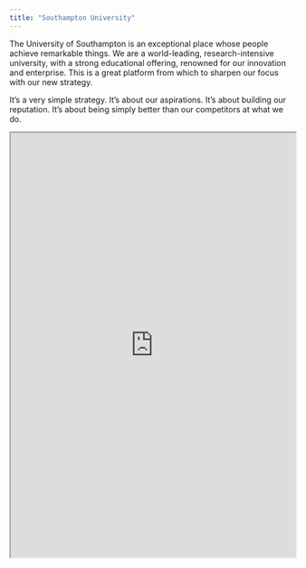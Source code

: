 ```yaml
---
title: "Southampton University"
---
```


The University of Southampton is an exceptional place whose people achieve remarkable things. We are a world-leading, research-intensive university, with a strong educational offering, renowned for our innovation and enterprise. This is a great platform from which to sharpen our focus with our new strategy.

It’s a very simple strategy. It’s about our aspirations. It’s about building our reputation. It’s about being simply better than our competitors at what we do.

<iframe height="750" width="100%" src="https://ewelton.github.io/ktest/wiki.html#Southampton%20University"></iframe>
